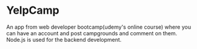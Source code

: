 # YelpCamp
An app from web developer bootcamp(udemy's online course) where you can have an account and post campgrounds and comment on them. 
Node.js is used for the backend development.
